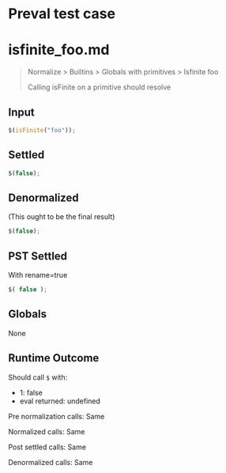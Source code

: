 # Preval test case

# isfinite_foo.md

> Normalize > Builtins > Globals with primitives > Isfinite foo
>
> Calling isFinite on a primitive should resolve

## Input

`````js filename=intro
$(isFinite("foo"));
`````


## Settled


`````js filename=intro
$(false);
`````


## Denormalized
(This ought to be the final result)

`````js filename=intro
$(false);
`````


## PST Settled
With rename=true

`````js filename=intro
$( false );
`````


## Globals


None


## Runtime Outcome


Should call `$` with:
 - 1: false
 - eval returned: undefined

Pre normalization calls: Same

Normalized calls: Same

Post settled calls: Same

Denormalized calls: Same
